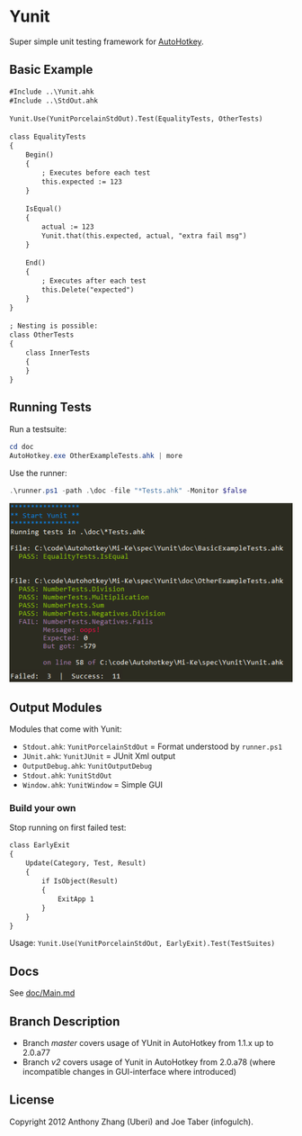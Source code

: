Yunit
=====
Super simple unit testing framework for [AutoHotkey](http://www.autohotkey.com/).


Basic Example
-------------

```ahk
#Include ..\Yunit.ahk
#Include ..\StdOut.ahk

Yunit.Use(YunitPorcelainStdOut).Test(EqualityTests, OtherTests)

class EqualityTests
{
    Begin()
    {
        ; Executes before each test
        this.expected := 123
    }

    IsEqual()
    {
        actual := 123
        Yunit.that(this.expected, actual, "extra fail msg")
    }

    End()
    {
        ; Executes after each test
        this.Delete("expected")
    }
}

; Nesting is possible:
class OtherTests
{
    class InnerTests
    {
    }
}
```

Running Tests
-------------

Run a testsuite:  
```ps1
cd doc
AutoHotkey.exe OtherExampleTests.ahk | more
```

Use the runner:  
```ps1
.\runner.ps1 -path .\doc -file "*Tests.ahk" -Monitor $false
```

![runner.ps1 output](doc/yunit-runner-output-example.png)


Output Modules
--------------

Modules that come with Yunit:  
- `Stdout.ahk`: `YunitPorcelainStdOut` = Format understood by `runner.ps1`
- `JUnit.ahk`: `YunitJUnit` = JUnit Xml output
- `OutputDebug.ahk`: `YunitOutputDebug`
- `Stdout.ahk`: `YunitStdOut`
- `Window.ahk`: `YunitWindow` = Simple GUI

### Build your own

Stop running on first failed test:

```ahk
class EarlyExit
{
    Update(Category, Test, Result)
    {
        if IsObject(Result)
        {
            ExitApp 1
        }
    }
}
```

Usage: `Yunit.Use(YunitPorcelainStdOut, EarlyExit).Test(TestSuites)`


Docs
----
See [doc/Main.md](doc/Main.md)



Branch Description
------------------
- Branch *master* covers usage of YUnit in AutoHotkey from 1.1.x up to 2.0.a77
- Branch *v2* covers usage of Yunit in AutoHotkey from 2.0.a78 (where incompatible 
changes in GUI-interface where introduced)  

License
-------
Copyright 2012 Anthony Zhang (Uberi) and Joe Taber (infogulch).
